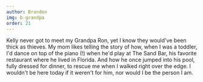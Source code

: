 ```yaml
---
author: Brandon
img: b-grandpa
order: 21
---
```


Kelly never got to meet my Grandpa Ron, yet I know they would've been thick as thieves. My mom likes telling the story of how, when I was a toddler, I'd dance on top of the piano (!) when he'd play at The Sand Bar, his favorite restaurant where he lived in Florida. And how he once jumped into his pool, fully dressed for dinner, to rescue me when I walked right over the edge. I wouldn't be here today if it weren't for him, nor would I be the person I am.